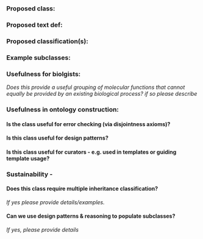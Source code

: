 
### Proposed class:

### Proposed text def:

### Proposed classification(s):

### Example subclasses:

### Usefulness for biolgists:

*Does this provide a useful grouping of molecular functions that cannot
 equally be provided by an existing biological process?  if so please
 describe*

### Usefulness in ontology construction:

#### Is the class useful for error checking (via disjointness axioms)?

#### Is this class useful for design patterns?

#### Is this class useful for curators  - e.g. used in templates or guiding template usage?

### Sustainability -

#### Does this class require multiple inheritance classification?

*If yes please provide details/examples.*

#### Can we use design patterns & reasoning to populate subclasses?

*If yes, please provide details*
